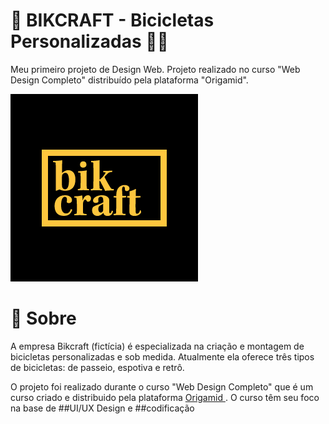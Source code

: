 # 🚵‍ BIKCRAFT - Bicicletas Personalizadas 🚵‍♀️

Meu primeiro projeto de Design Web. Projeto realizado no curso "Web Design Completo" distribuído pela plataforma "Origamid".


![](./img/og-image.png)



# 📖 Sobre

A empresa Bikcraft (fictícia) é especializada na criação e montagem de bicicletas personalizadas e sob medida. Atualmente ela oferece três tipos de bicicletas: de passeio, espotiva e retrô.

O projeto foi realizado durante o curso "Web Design Completo" que é um curso criado e distribuido pela plataforma <a href="https://www.origamid.com"> Origamid </a>. O curso têm seu foco na base de ##UI/UX Design e ##codificação
